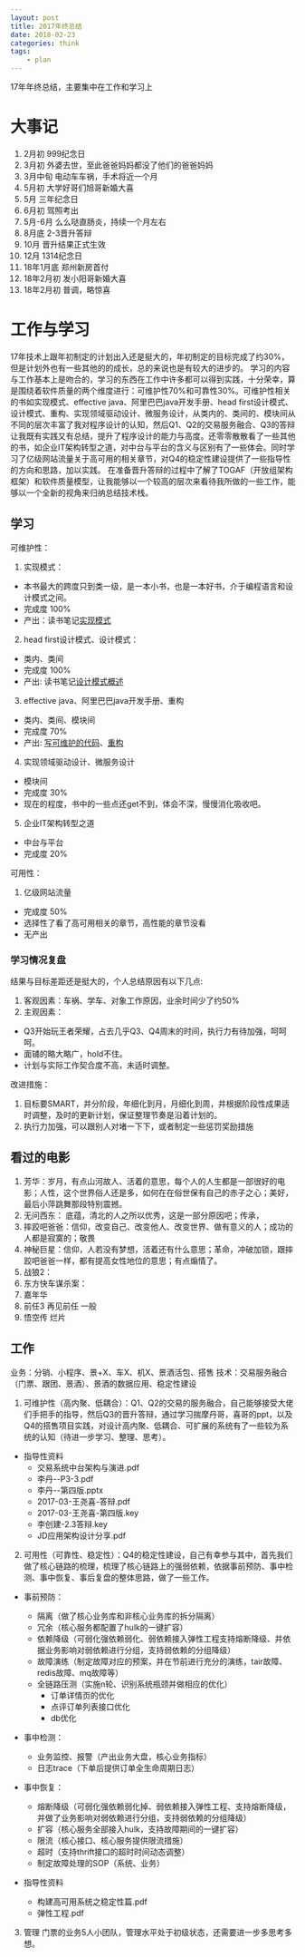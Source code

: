 ```yaml
---
layout: post
title: 2017年终总结
date: 2018-02-23
categories: think
tags:
    - plan
---
```


17年年终总结，主要集中在工作和学习上

# 大事记

1. 2月初 999纪念日
2. 3月初 外婆去世，至此爸爸妈妈都没了他们的爸爸妈妈
3. 3月中旬 电动车车祸，手术将近一个月
4. 5月初 大学好哥们旭哥新婚大喜
5. 5月 三年纪念日
6. 6月初 驾照考出
7. 5月-6月 么么哒直肠炎，持续一个月左右
8. 8月底 2-3晋升答辩
9. 10月 晋升结果正式生效
10. 12月 1314纪念日
11. 18年1月底 郑州新房首付
12. 18年2月初 发小阳哥新婚大喜
13. 18年2月初 普调，略惊喜

<!-- more -->
# 工作与学习

17年技术上跟年初制定的计划出入还是挺大的，年初制定的目标完成了约30%，但是计划外也有一些其他的的成长，总的来说也是有较大的进步的。
学习的内容与工作基本上是吻合的，学习的东西在工作中许多都可以得到实践，十分荣幸，算是围绕着软件质量的两个维度进行：可维护性70%和可靠性30%。可维护性相关的书如实现模式、effective java、阿里巴巴java开发手册、head first设计模式、设计模式、重构、实现领域驱动设计、微服务设计，从类内的、类间的、模块间从不同的层次丰富了我对程序设计的认知，然后Q1、Q2的交易服务融合、Q3的答辩让我既有实践又有总结，提升了程序设计的能力与高度。还零零散散看了一些其他的书，如企业IT架构转型之道，对中台与平台的含义与区别有了一些体会。同时学习了亿级网站流量关于高可用的相关章节，对Q4的稳定性建设提供了一些指导性的方向和思路，加以实践。
在准备晋升答辩的过程中了解了TOGAF（开放组架构框架）和软件质量模型，让我能够以一个较高的层次来看待我所做的一些工作，能够以一个全新的视角来归纳总结技术栈。

## 学习

可维护性：

1. 实现模式：
  - 本书最大的跨度只到类一级，是一本小书，也是一本好书，介于编程语言和设计模式之间。
  - 完成度 100%
  - 产出：读书笔记[实现模式](/2017/01/29/clean_code/implementation-patterns)

2. head first设计模式、设计模式：
  - 类内、类间
  - 完成度 100%
  - 产出: 读书笔记[设计模式概述](/2016/07/28/clean_code/design_overview)

3. effective java、阿里巴巴java开发手册、重构
  - 类内、类间、模块间
  - 完成度 70%
  - 产出: [写可维护的代码](/2017/10/11/clean_code/maintainable_code)、[重构](/2017/05/13/clean_code/refactor_list)

4. 实现领域驱动设计、微服务设计
  - 模块间
  - 完成度 30%
  - 现在的程度，书中的一些点还get不到，体会不深，慢慢消化吸收吧。
5. 企业IT架构转型之道
  - 中台与平台
  - 完成度 20%

可用性：
1. 亿级网站流量
  - 完成度 50%
  - 选择性了看了高可用相关的章节，高性能的章节没看
  - 无产出

### 学习情况复盘

结果与目标差距还是挺大的，个人总结原因有以下几点:

1. 客观因素：车祸、学车、对象工作原因，业余时间少了约50%
2. 主观因素：
  - Q3开始玩王者荣耀，占去几乎Q3、Q4周末的时间，执行力有待加强，呵呵呵。
  - 面铺的略大略广，hold不住。
  - 计划与实际工作契合度不高，未适时调整。

改进措施：

1. 目标要SMART，并分阶段，年细化到月，月细化到周，并根据阶段性成果适时调整，及时的更新计划，保证整理节奏是沿着计划的。
2. 执行力加强，可以跟别人对堵一下下，或者制定一些惩罚奖励措施

## 看过的电影

1. 芳华：岁月，有点山河故人、活着的意思，每个人的人生都是一部很好的电影；人性，这个世界俗人还是多，如何在在俗世保有自己的赤子之心；美好，最后小萍跳舞那段特别震撼。
2. 无问西东： 底蕴，清北的人之所以优秀，这是一部分原因吧；传承，
3. 摔跤吧爸爸：信仰，改变自己、改变他人、改变世界、做有意义的人；成功的人都是寂寞的；敬畏
4. 神秘巨星：信仰，人若没有梦想，活着还有什么意思；革命，冲破加锁，跟摔跤吧爸爸一样，都有提高女性地位的意思；有点煽情了。
5. 战狼2：
6. 东方快车谋杀案：
7. 嘉年华
8. 前任3 再见前任 一般
9. 悟空传 烂片

## 工作

业务：分销、小程序、景+X、车X、机X、景酒活包、搭售 技术：交易服务融合（门票、跟团、景酒）、景酒的数据应用、稳定性建设

1. 可维护性（高内聚、低耦合）：Q1、Q2的交易的服务融合，自己能够接受大佬们手把手的指导，然后Q3的晋升答辩，通过学习揣摩丹哥，喜哥的ppt，以及Q4的搭售项目实践，对设计高内聚、低耦合、可扩展的系统有了一些较为系统的认知（待进一步学习、整理、思考）。
  - 指导性资料
    - 交易系统中台架构与演进.pdf
    - 李丹--P3-3.pdf
    - 李丹--第四版.pptx
    - 2017-03-王尧喜-答辩.pdf
    - 2017-03-王尧喜-第四版.key
    - 李创建-2.3答辩.key
    - JD应用架构设计分享.pdf
2. 可用性（可靠性、稳定性）：Q4的稳定性建设，自己有幸参与其中，首先我们做了核心链路的梳理，梳理了核心链路上的强弱依赖，依据事前预防、事中检测、事中恢复、事后复盘的整体思路，做了一些工作。
  - 事前预防：
    - 隔离（做了核心业务库和非核心业务库的拆分隔离）
    - 冗余（核心服务都配置了hulk的一键扩容）
    - 依赖降级（可弱化强依赖弱化、弱依赖接入弹性工程支持熔断降级、并依据业务影响对弱依赖进行分组，支持弱依赖的分组降级）
    - 故障演练（制定故障对应的预案，并在节前进行充分的演练，tair故障、redis故障、mq故障等）
    - 全链路压测（实施n轮、识别系统瓶颈并做相应的优化）
      - 订单详情页的优化
      - 点评订单列表接口优化
      - db优化

  - 事中检测：
    - 业务监控、报警（产出业务大盘，核心业务指标）
    - 日志trace（下单后提供订单全生命周期日志）

  - 事中恢复：
    - 熔断降级（可弱化强依赖弱化掉、弱依赖接入弹性工程、支持熔断降级，并做了业务影响对弱依赖进行分组，支持弱依赖的分组降级）
    - 扩容（核心服务全部接入hulk，支持故障期间的一键扩容）
    - 限流（核心接口、核心服务提供限流措施）
    - 超时（支持thrift接口的超时时间动态调整）
    - 制定故障处理的SOP（系统、业务）

  - 指导性资料
    - 构建高可用系统之稳定性篇.pdf
    - 弹性工程.pdf

3. 管理 门票的业务5人小团队，管理水平处于初级状态，还需要进一步多思考多想。
